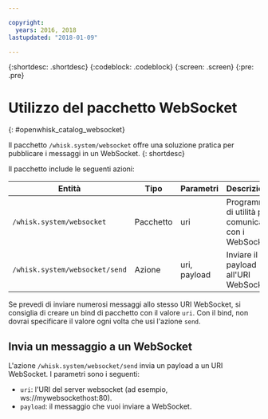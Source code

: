 ```yaml
---

copyright:
  years: 2016, 2018
lastupdated: "2018-01-09"

---
```


{:shortdesc: .shortdesc}
{:codeblock: .codeblock}
{:screen: .screen}
{:pre: .pre}

# Utilizzo del pacchetto WebSocket
{: #openwhisk_catalog_websocket}

Il pacchetto `/whisk.system/websocket` offre una soluzione pratica per pubblicare i messaggi in un WebSocket.
{: shortdesc}

Il pacchetto include le seguenti azioni:

| Entità | Tipo | Parametri | Descrizione |
| --- | --- | --- | --- |
| `/whisk.system/websocket` | Pacchetto | uri | Programmi di utilità per comunicare con i WebSocket |
| `/whisk.system/websocket/send` | Azione | uri, payload | Inviare il payload all'URI WebSocket |

Se prevedi di inviare numerosi messaggi allo stesso URI WebSocket, si consiglia di creare un bind di pacchetto con il valore `uri`.  Con il bind, non dovrai specificare il valore ogni volta che usi l'azione `send`.

## Invia un messaggio a un WebSocket

L'azione `/whisk.system/websocket/send` invia un payload a un URI WebSocket. I parametri sono i seguenti:

- `uri`: l'URI del server websocket (ad esempio, ws://mywebsockethost:80).
- `payload`: il messaggio che vuoi inviare a WebSocket.
